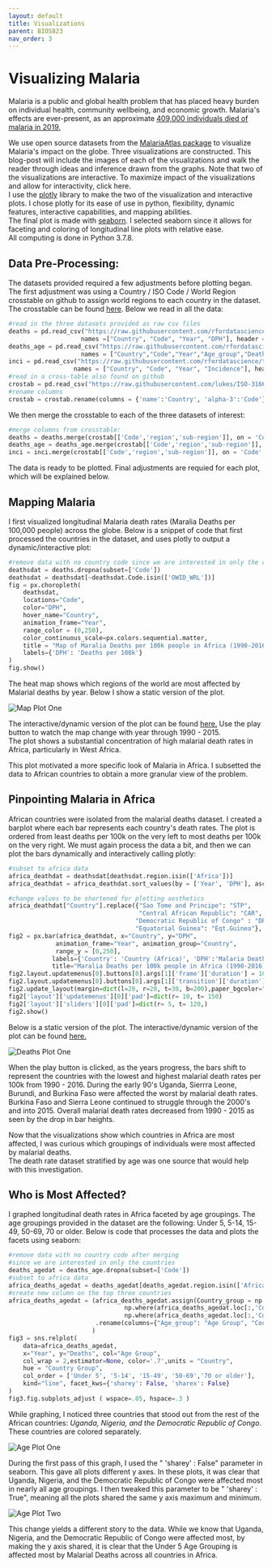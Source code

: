 ```yaml
---
layout: default
title: Visualizations
parent: BIOS823
nav_order: 3
---
```



# Visualizing Malaria 

Malaria is a public and global health problem that has placed heavy burden on individual health, community wellbeing, and economic growth. Malaria's effects are ever-present, as an approximate [409,000 individuals died of malaria in 2019.](https://www.cdc.gov/malaria/malaria_worldwide/impact.html)  

We use open source datasets from the [MalariaAtlas package](https://github.com/rfordatascience/tidytuesday/tree/master/data/2018/2018-11-13) to visualize Malaria's impact on the globe. Three visualizations are constructed. This blog-post will include the images of each of the visualizations and walk the reader through ideas and inference drawn from the graphs. Note that two of the visualizations are interactive. To maximize impact of the visualizations and allow for interactivity, click here.   
I use the [plotly](https://plotly.com) library to make the two of the visualization and interactive plots. I chose plotly for its ease of use in python, flexibility, dynamic features, interactive capabilities, and mapping abilities.   
The final plot is made with [seaborn](https://seaborn.pydata.org/). I selected seaborn since it allows for faceting and coloring of longitudinal line plots with relative ease.  
All computing is done in Python 3.7.8.  

## Data Pre-Processing:  
The datasets provided required a few adjustments before plotting began. The first adjustment was using a Country / ISO Code / World Region crosstable on github to assign world regions to each country in the dataset. The crosstable can be found [here](https://github.com/lukes/ISO-3166-Countries-with-Regional-Codes/blob/master/all/all.csv). Below we read in all the data:  
```python 
#read in the three datasets provided as raw csv files
deaths = pd.read_csv("https://raw.githubusercontent.com/rfordatascience/tidytuesday/master/data/2018/2018-11-13/malaria_deaths.csv", 
                    names =["Country", "Code", "Year", "DPH"], header = 0)
deaths_age = pd.read_csv("https://raw.githubusercontent.com/rfordatascience/tidytuesday/master/data/2018/2018-11-13/malaria_deaths_age.csv",
                    names = ["Country","Code","Year","Age_group","Deaths"], header = 0)
inci = pd.read_csv("https://raw.githubusercontent.com/rfordatascience/tidytuesday/master/data/2018/2018-11-13/malaria_inc.csv",
                  names = ["Country", "Code", "Year", "Incidence"], header = 0)
#read in a cross-table also found on github
crostab = pd.read_csv("https://raw.githubusercontent.com/lukes/ISO-3166-Countries-with-Regional-Codes/master/all/all.csv")
#rename columns
crostab = crostab.rename(columns = {'name':'Country', 'alpha-3':'Code'})
```
We then merge the crosstable to each of the three datasets of interest:  

```python 
#merge columns from crosstable: 
deaths = deaths.merge(crostab[['Code','region','sub-region']], on = 'Code', how = 'left')
deaths_age = deaths_age.merge(crostab[['Code','region','sub-region']], on = 'Code', how = 'left')
inci = inci.merge(crostab[['Code','region','sub-region']], on = 'Code', how = 'left')
```

The data is ready to be plotted. Final adjustments are requied for each plot, which will be explained below.  

## Mapping Malaria  
I first visualized longitudinal Malaria death rates (Maralia Deaths per 100,000 people) across the globe. Below is a snippet of code that first processed the countries in the dataset, and uses plotly to output a dynamic/interactive plot:  
```python 
#remove data with no country code since we are interested in only the countries 
deathsdat = deaths.dropna(subset=['Code'])
deathsdat = deathsdat[~deathsdat.Code.isin(['OWID_WRL'])]
fig = px.choropleth(
    deathsdat, 
    locations="Code",                    
    color="DPH",
    hover_name="Country",
    animation_frame="Year",
    range_color = (0,250),
    color_continuous_scale=px.colors.sequential.matter, 
    title = "Map of Maralia Deaths per 100k people in Africa (1990-2016)", 
    labels={'DPH': 'Deaths per 100k'}
)
fig.show()
```




The heat map shows which regions of the world are most affected by Malarial deaths by year. Below I show a static version of the plot.   

![Map Plot One](malaria_map.gif)

The interactive/dynamic version of the plot can be found [here.](https://nbviewer.jupyter.org/github/delashu/pysolve_notebooks/blob/d49054890cfb5e1c40b134accdc204dc54edc779/visualizations/viz.ipynb) Use the play button to watch the map change with year through 1990 - 2015.  
The plot shows a substantial concentration of high malarial death rates in Africa, particularly in West Africa. 

This plot motivated a more specific look of Malaria in Africa. I subsetted the data to African countries to obtain a more granular view of the problem.  


## Pinpointing Malaria in Africa  
African countries were isolated from the malarial deaths dataset. I created a barplot where each bar represents each country's death rates. The plot is ordered from least deaths per 100k on the very left to most deaths per 100k on the very right. We must again process the data a bit, and then we can plot the bars dynamically and interactively calling plotly:  
```python 
#subset to africa data
africa_deathdat = deathsdat[deathsdat.region.isin(['Africa'])]
africa_deathdat = africa_deathdat.sort_values(by = ['Year', 'DPH'], ascending = True)

#change values to be shortened for plotting aesthetics
africa_deathdat["Country"].replace({"Sao Tome and Principe": "STP",
                                    "Central African Republic": "CAR",
                                   "Democratic Republic of Congo" : "DRC",
                                   "Equatorial Guinea": "Eqt.Guinea"}, inplace=True)
fig2 = px.bar(africa_deathdat, x="Country", y="DPH",
             animation_frame="Year", animation_group="Country",
             range_y = [0,250],
            labels={'Country': 'Country (Africa)', 'DPH':'Malaria Deaths per 100,000 people'},
            title="Maralia Deaths per 100k people in Africa (1990-2016)")
fig2.layout.updatemenus[0].buttons[0].args[1]['frame']['duration'] = 1000
fig2.layout.updatemenus[0].buttons[0].args[1]['transition']['duration'] = 100
fig2.update_layout(margin=dict(l=20, r=20, t=30, b=200),paper_bgcolor="white")
fig2['layout']['updatemenus'][0]['pad']=dict(r= 10, t= 150)
fig2['layout']['sliders'][0]['pad']=dict(r= 5, t= 120,)
fig2.show()
```



Below is a static version of the plot. The interactive/dynamic version of the plot can be found [here.](https://nbviewer.jupyter.org/github/delashu/pysolve_notebooks/blob/d49054890cfb5e1c40b134accdc204dc54edc779/visualizations/viz.ipynb)  


![Deaths Plot One](deaths_by_country_one.PNG)

When the play button is clicked, as the years progress, the bars shift to represent the countries with the lowest and highest malarial death rates per 100k from 1990 - 2016. During the early 90's Uganda, Sierrra Leone, Burundi, and Burkina Faso were affected the worst by malarial death rates. Burkina Faso and Sierra Leone continued to struggle through the 2000's and into 2015. Overall malarial death rates decreased from 1990 - 2015 as seen by the drop in bar heights.  

Now that the visualizations show which countries in Africa are most affected, I was curious which groupings of individuals were most affected by malarial deaths.  
The death rate dataset stratified by age was one source that would help with this investigation.  


## Who is Most Affected?  
I graphed longitudinal death rates in Africa faceted by age groupings. The age groupings provided in the dataset are the following: Under 5, 5-14, 15-49, 50-69, 70 or older. 
Below is code that processes the data and plots the facets using seaborn: 
```python 
#remove data with no country code after merging 
#since we are interested in only the countries 
deaths_agedat = deaths_age.dropna(subset=['Code'])
#subset to africa data
africa_deaths_agedat = deaths_agedat[deaths_agedat.region.isin(['Africa'])]
#create new column on the top three countries
africa_deaths_agedat = (africa_deaths_agedat.assign(Country_group = np.where(africa_deaths_agedat.loc[:,'Country']  == "Nigeria", "Nigeria", 
                                np.where(africa_deaths_agedat.loc[:,'Country'] == "Democratic Republic of Congo", "Democratic Republic of Congo", 
                                np.where(africa_deaths_agedat.loc[:,'Country']  == "Uganda", "Uganda", "All Other Countries"))))
                        .rename(columns={"Age_group": "Age Group", "Country_group": "Country Group"})
                       )
fig3 = sns.relplot(
    data=africa_deaths_agedat,
    x="Year", y="Deaths", col="Age Group",
    col_wrap = 2,estimator=None, color='.7',units = "Country",
    hue = "Country Group",
    col_order = ['Under 5', '5-14', '15-49', '50-69','70 or older'],
    kind="line", facet_kws={'sharey': False, 'sharex': False}
)
fig3.fig.subplots_adjust ( wspace=.05, hspace=.3 )
```


While graphing, I noticed three countries that stood out from the rest of the African countries: *Uganda, Nigeria, and the Democratic Republic of Congo*. These countries are colored separately. 

 
![Age Plot One](age_plt_one.png)


During the first pass of this graph, I used the " 'sharey' : False" parameter in seaborn. This gave all plots different y axes. In these plots, it was clear that  Uganda, Nigeria, and the Democratic Republic of Congo were affected most in nearly all age groupings. I then tweaked this parameter to be " 'sharey' : True", meaning all the plots shared the same y axis maximum and minimum.  


![Age Plot Two](age_plt_two.png)



This change yields a different story to the data. While we know that Uganda, Nigeria, and the Democratic Republic of Congo were affected most, by making the y axis shared, it is clear that the Under 5 Age Grouping is affected most by Malarial Deaths across all countries in Africa. 